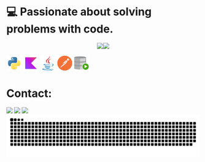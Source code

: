 # 💻 Passionate about solving problems with code.

<div style="display: flex; justify-content: center; align-items: center;">
  <a href="https://github.com/luis-kmd">
    <img loading="lazy" height="180em" src="https://github-readme-stats.vercel.app/api/top-langs/?username=luis-kmd&layout=compact&langs_count=7&theme=calm"/>
  </a>
  <a href="https://github.com/luis-kmd">
    <img loading="lazy" height="180em" src="https://github-readme-stats.vercel.app/api?username=luis-kmd&show_icons=true&theme=calm&include_all_commits=true&count_private=true"/>
  </a>
</div>


<img loading="lazy" src="https://github.com/devicons/devicon/blob/master/icons/python/python-original.svg" width="40" height="40"/> <img loading="lazy" src="https://github.com/devicons/devicon/blob/master/icons/kotlin/kotlin-original.svg" width="40" height="40"/> <img loading="lazy" src="https://github.com/devicons/devicon/blob/master/icons/java/java-original.svg" width="40" height="40"/> <img loading="lazy" src="https://github.com/devicons/devicon/blob/master/icons/postman/postman-original.svg" width="40" height="40"/> <img loading="lazy" src="https://github.com/devicons/devicon/blob/master/icons/sqldeveloper/sqldeveloper-original.svg" width="40" height="40"/>




# Contact:

<div>
<a href="https://www.linkedin.com/in/luis-gabriel-souza-rocha-278aa5239/" target="_blank"><img loading="lazy" src="https://img.shields.io/badge/-LinkedIn-%230077B5?style=for-the-badge&logo=linkedin&logoColor=white" target="_blank"></a>
<a href="https://instagram.com/luis_kmd" target="_blank"><img loading="lazy" src="https://img.shields.io/badge/-Instagram-%23E4405F?style=for-the-badge&logo=instagram&logoColor=white" target="_blank"></a>
<a href = "mailto:gabrielkmd@gmail.com"><img loading="lazy" src="https://img.shields.io/badge/Gmail-D14836?style=for-the-badge&logo=gmail&logoColor=white" target="_blank"></a> 
</div>

<picture>
  <source
    media="(prefers-color-scheme: dark)"
    srcset="https://raw.githubusercontent.com/platane/snk/output/github-contribution-grid-snake-dark.svg"
  />
  <source
    media="(prefers-color-scheme: light)"
    srcset="https://raw.githubusercontent.com/platane/snk/output/github-contribution-grid-snake.svg"
  />
  <img
    alt="github contribution grid snake animation"
    src="https://raw.githubusercontent.com/platane/snk/output/github-contribution-grid-snake.svg"
  />
</picture>

